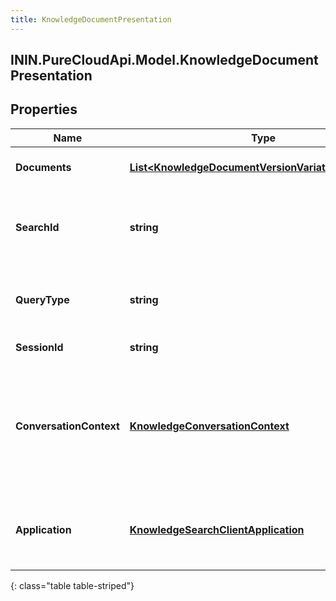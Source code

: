 ```yaml
---
title: KnowledgeDocumentPresentation
---
```

## ININ.PureCloudApi.Model.KnowledgeDocumentPresentation

## Properties

|Name | Type | Description | Notes|
|------------ | ------------- | ------------- | -------------|
| **Documents** | [**List&lt;KnowledgeDocumentVersionVariationReference&gt;**](KnowledgeDocumentVersionVariationReference.html) | The presented documents | |
| **SearchId** | **string** | The search that surfaced the documents that were presented. | [optional] |
| **QueryType** | **string** | The type of the query that surfaced the documents. | [optional] |
| **SessionId** | **string** | Knowledge session ID. | [optional] |
| **ConversationContext** | [**KnowledgeConversationContext**](KnowledgeConversationContext.html) | Conversation context information if the documents were presented in the context of a conversation. | [optional] |
| **Application** | [**KnowledgeSearchClientApplication**](KnowledgeSearchClientApplication.html) | The client application in which the documents were presented. | |
{: class="table table-striped"}


